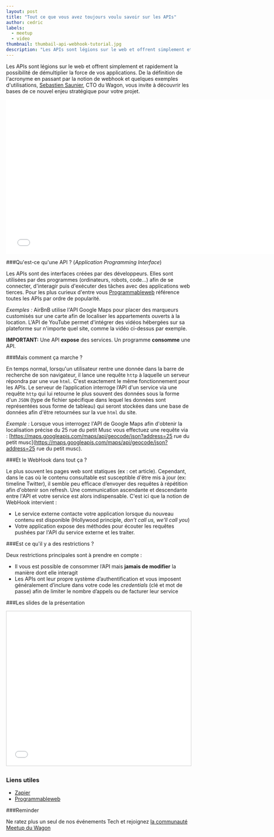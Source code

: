 ```yaml
---
layout: post
title: "Tout ce que vous avez toujours voulu savoir sur les APIs"
author: cedric
labels:
  - meetup
  - video
thumbnail: thumbail-api-webhook-tutorial.jpg
description: "Les APIs sont légions sur le web et offrent simplement et rapidement la possibilité de démultiplier la force de vos applications. De la définition de l'acronyme en passant par la notion de webhook et quelques exemples d'utilisations, Sebastien Saunier, CTO du Wagon, vous invite à découvrir les bases de ce nouvel enjeu stratégique pour votre projet."
---
```


Les APIs sont légions sur le web et offrent simplement et rapidement la possibilité de démultiplier la force de vos applications. De la définition de l'acronyme en passant par la notion de webhook et quelques exemples d'utilisations, [Sebastien Saunier](https://twitter.com/ssaunier), CTO du Wagon, vous invite à découvrir les bases de ce nouvel enjeu stratégique pour votre projet.

<div class="video-wrapper"><iframe width="750" height="422" src="//www.youtube.com/embed/0FQ6w4CO5Nw?showinfo=0" frameborder="0" allowfullscreen></iframe></div>

###Qu'est-ce qu'une API ? (*Application Programming Interface*)

Les APIs sont des interfaces créées par des développeurs. Elles sont utilisées par des programmes (ordinateurs, robots, code...) afin de se connecter, d'interagir puis d'exécuter des tâches avec des applications web tierces. Pour les plus curieux d'entre vous [Programmableweb](http://www.programmableweb.com) référence toutes les APIs par ordre de popularité.

*Exemples :* AirBnB utilise l'API Google Maps pour placer des marqueurs customisés sur une carte afin de localiser les appartements ouverts à la location. L'API de YouTube permet d'intégrer des vidéos hébergées sur sa plateforme sur n'importe quel site, comme la vidéo ci-dessus par exemple.

**IMPORTANT:** Une API **expose** des services. Un programme **consomme** une API.

###Mais comment ça marche ?

En temps normal, lorsqu'un utilisateur rentre une donnée dans la barre de recherche de son navigateur, il lance une requête `http` à laquelle un serveur répondra par une vue `html`. C'est exactement le même fonctionnement pour les APIs. Le serveur de l’application interroge l’API d'un service via une requête `http` qui lui retourne le plus souvent des données sous la forme d'un `JSON` (type de fichier spécifique dans lequel les données sont représentées sous forme de tableau) qui seront stockées dans une base de données afin d'être retournées sur la vue `html` du site.

*Exemple :* Lorsque vous interrogez l'API de Google Maps afin d'obtenir la localisation précise du 25 rue du petit Musc vous effectuez une requête via : [https://maps.googleapis.com/maps/api/geocode/json?address=25 rue du petit musc](https://maps.googleapis.com/maps/api/geocode/json?address=25 rue du petit musc).

###Et le WebHook dans tout ça ?

Le plus souvent les pages web sont statiques (ex : cet article). Cependant, dans le cas où le contenu consultable est susceptible d'être mis à jour (ex: timeline Twitter), il semble peu efficace d’envoyer des requêtes à répétition afin d'obtenir son refresh. Une communication ascendante et descendante entre l'API et votre service est alors indispensable. C'est ici que la notion de WebHook intervient :

- Le service externe contacte votre application lorsque du nouveau contenu est disponible (Hollywood principle, *don't call us, we'll call you*)
- Votre application expose des méthodes pour écouter les requêtes pushées par l'API du service externe et les traiter.

###Est ce qu'il y a des restrictions ?

Deux restrictions principales sont à prendre en compte :

- Il vous est possible de consommer l’API mais **jamais de modifier** la manière dont elle interagit
- Les APIs ont leur propre système d’authentification et vous imposent généralement d’inclure dans votre code les *credentials* (clé et mot de passe) afin de limiter le nombre d’appels ou de facturer leur service

###Les slides de la présentation

<div class="video-wrapper"><iframe src="//www.slideshare.net/slideshow/embed_code/42874896" width="750" height="422" frameborder="0" marginwidth="0" marginheight="0" scrolling="no" style="border:1px solid #CCC; border-width:1px; margin-bottom:5px; max-width: 100%;" allowfullscreen> </iframe></div>

### Liens utiles

- [Zapier](https://zapier.com/)
- [Programmableweb](http://www.programmableweb.com )

###Reminder

Ne ratez plus un seul de nos événements Tech et rejoignez [la communauté Meetup du Wagon](http://www.meetup.com/Le-Wagon-Paris-Coding-Station/)
